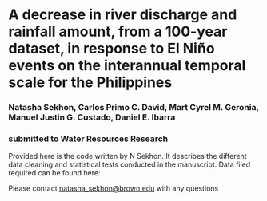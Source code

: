 # A decrease in river discharge and rainfall amount, from a 100-year dataset, in response to El Niño events on the interannual temporal scale for the Philippines

### Natasha Sekhon, Carlos Primo C. David, Mart Cyrel M. Geronia, Manuel Justin G. Custado, Daniel E. Ibarra 
### submitted to Water Resources Research

Provided here is the code written by N Sekhon. It describes the different data cleaning and statistical tests conducted in the manuscript. Data filed required can be found here: 

Please contact natasha_sekhon@brown.edu with any questions
